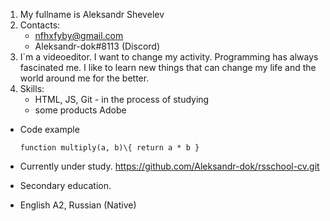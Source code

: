 1. My fullname is Aleksandr Shevelev 
1. Contacts:
    + nfhxfyby@gmail.com
    + Aleksandr-dok#8113 (Discord)
3. I`m a videoeditor. I want to change my activity. Programming has always fascinated me. I like to learn new things that can change my life and the world around me for the better. 
4. Skills:     
    + HTML, JS, Git - in the process of studying
    + some products Adobe
* Code example

	`function multiply(a, b)\{
	return a * b
	}`
* Currently under study.
    <https://github.com/Aleksandr-dok/rsschool-cv.git>
* Secondary education.
* English A2, Russian (Native)
